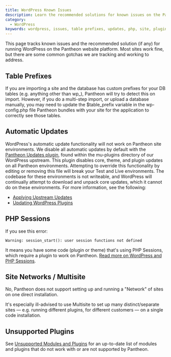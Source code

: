 ```yaml
---
title: WordPress Known Issues
description: Learn the recommended solutions for known issues on the Pantheon Website Management Platform for WordPress.
category:
  - WordPress
keywords: wordpress, issues, table prefixes, updates, php, site, plugins
---
```

This page tracks known issues and the recommended solution (if any) for running WordPress on the Pantheon website platform. Most sites work fine, but there are some common gotchas we are tracking and working to address.

## Table Prefixes

If you are importing a site and the database has custom prefixes for your DB tables (e.g. anything other than wp\_), Pantheon will try to detect this on import. However, if you do a multi-step import, or upload a database manually, you may need to update the $table\_prefix variable in the wp-config.php file Pantheon bundles with your site for the application to correctly see those tables.

## Automatic Updates

WordPress's automatic update functionality will not work on Pantheon site environments. We disable all automatic updates by default with the [Pantheon Updates plugin](https://github.com/pantheon-systems/WordPress/blob/master/wp-content/mu-plugins/pantheon/pantheon-updates.php), found within the mu-plugins directory of our WordPress upstream. This plugin disables core, theme, and plugin updates on all Pantheon environments. Attempting to override this functionality by editing or removing this file will break your Test and Live environments. The codebase for these environments is not writeable, and WordPress will continually attempt to download and unpack core updates, which it cannot do on these environments. For more information, see the following:

- [Applying Upstream Updates](/docs/articles/sites/code/applying-upstream-updates/ "How to apply core updates to sites on Pantheon")
- [Updating WordPress Plugins](https://pantheon.io/blog/updating-wordpress-plugins-pantheon "Blog post explaining how to update plugins")

## PHP Sessions

If you see this error:

    Warning: session_start(): user session functions not defined

It means you have some code (plugin or theme) that's using PHP Sessions, which require a plugin to work on Pantheon. [Read more on WordPress and PHP Sessions](/docs/articles/wordpress/wordpress-and-php-sessions/).

## Site Networks / Multisite

No, Pantheon does not support setting up and running a "Network" of sites on one direct installation.

It's especially ill-advised to use Multisite to set up many distinct/separate sites — e.g. running different plugins, for different customers — on a single code installation.

## Unsupported Plugins
See [Unsupported Modules and Plugins](/docs/articles/sites/code/unsupported-modules-plugins) for an up-to-date list of modules and plugins that do not work with or are not supported by Pantheon.
